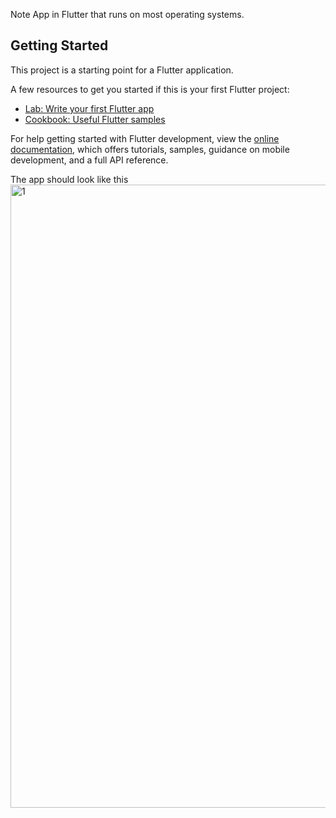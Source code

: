 Note App in Flutter that runs on most operating systems.

## Getting Started

This project is a starting point for a Flutter application.

A few resources to get you started if this is your first Flutter project:

- [Lab: Write your first Flutter app](https://docs.flutter.dev/get-started/codelab)
- [Cookbook: Useful Flutter samples](https://docs.flutter.dev/cookbook)

For help getting started with Flutter development, view the
[online documentation](https://docs.flutter.dev/), which offers tutorials,
samples, guidance on mobile development, and a full API reference.

The app should look like this
<img width="1910" height="997" alt="1" src="https://github.com/user-attachments/assets/38a78313-8b58-4ae7-9548-a6d1afa9ceec" />
